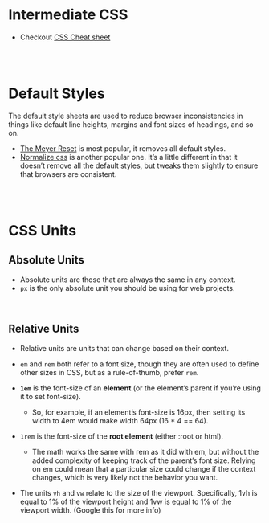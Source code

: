 # Intermediate CSS

- Checkout [CSS Cheat sheet](https://htmlcheatsheet.com/css/)

<br>
<br>

# Default Styles

The default style sheets are used to reduce browser inconsistencies in things like default line heights, margins and font sizes of headings, and so on.

- [The Meyer Reset](https://meyerweb.com/eric/tools/css/reset/) is most popular, it removes all default styles.
- [Normalize.css](https://nicolasgallagher.com/about-normalize-css/) is another popular one. It’s a little different in that it doesn’t remove all the default styles, but tweaks them slightly to ensure that browsers are consistent.

<br>
<br>

# CSS Units

## Absolute Units

- Absolute units are those that are always the same in any context.
- `px` is the only absolute unit you should be using for web projects.

<br>

## Relative Units

- Relative units are units that can change based on their context.
- `em` and `rem` both refer to a font size, though they are often used to define other sizes in CSS, but as a rule-of-thumb, prefer `rem`.
- **`1em`** is the font-size of an **element** (or the element’s parent if you’re using it to set font-size).
  - So, for example, if an element’s font-size is 16px, then setting its width to 4em would make width 64px (16 \* 4 == 64).
- `1rem` is the font-size of the **root element** (either :root or html).

  - The math works the same with rem as it did with em, but without the added complexity of keeping track of the parent’s font size. Relying on em could mean that a particular size could change if the context changes, which is very likely not the behavior you want.

- The units `vh` and `vw` relate to the size of the viewport. Specifically, 1vh is equal to 1% of the viewport height and 1vw is equal to 1% of the viewport width. (Google this for more info)
